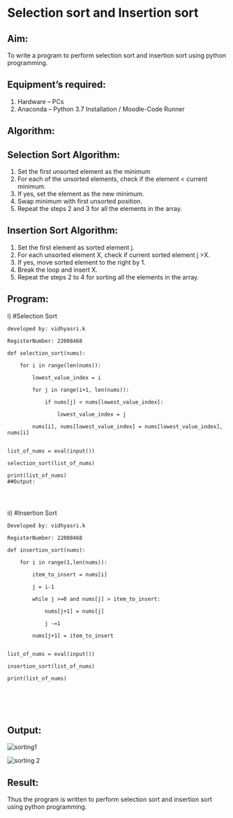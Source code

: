 # Selection sort and Insertion sort
## Aim:
To write a program to perform selection sort and insertion sort using python programming.
## Equipment’s required:
1.	Hardware – PCs
2.	Anaconda – Python 3.7 Installation / Moodle-Code Runner
## Algorithm:
## Selection Sort Algorithm:
1.	Set the first unsorted element as the minimum
2.	For each of the unsorted elements, check if the element < current minimum.
3.	If yes, set the element as the new minimum.
4.	Swap minimum with first unsorted position.
5.	Repeat the steps 2 and 3 for all the elements in the array.
## Insertion Sort Algorithm:
1.	Set the first element as sorted element j.
2.	For each unsorted element X, check if current sorted element j >X.
3.	If yes, move sorted element to the right by 1.
4.	Break the loop and insert X.
5.	Repeat the steps 2 to 4 for sorting all the elements in the array.
## Program:
i)	#Selection Sort

```
developed by: vidhyasri.k

RegisterNumber: 22008468

def selection_sort(nums):

    for i in range(len(nums)):

        lowest_value_index = i

        for j in range(i+1, len(nums)):

            if nums[j] < nums[lowest_value_index]:

                lowest_value_index = j

        nums[i], nums[lowest_value_index] = nums[lowest_value_index], nums[i]

        
list_of_nums = eval(input())

selection_sort(list_of_nums)

print(list_of_nums)
##Output:




```
ii)	#Insertion Sort
```
Developed by: vidhyasri.k

RegisterNumber: 22008468

def insertion_sort(nums):

    for i in range(1,len(nums)):

        item_to_insert = nums[i]

        j = i-1

        while j >=0 and nums[j] > item_to_insert:

            nums[j+1] = nums[j]

            j -=1

        nums[j+1] = item_to_insert
        
        
list_of_nums = eval(input())

insertion_sort(list_of_nums)

print(list_of_nums)






```

## Output:
![sorting1](https://user-images.githubusercontent.com/119477817/215265547-376364b6-2e3b-41bf-b60d-91dbd457bdd7.png)


![sorting 2](https://user-images.githubusercontent.com/119477817/215265567-a23fab27-e7f9-4c93-b7d3-64208177dad8.png)













## Result:
Thus the program is written to perform selection sort and insertion sort using python programming.
